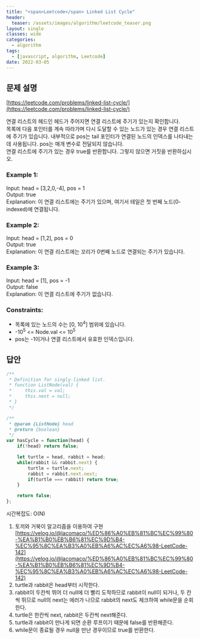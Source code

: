 ```yaml
---
title: "<span>Leetcode</span> Linked List Cycle"
header:
  teaser: /assets/images/algorithm/leetcode_teaser.png
layout: single
classes: wide
categories:
  - algorithm
tags:
  - [javascript, algorithm, Leetcode]
date: 2022-03-05
---
```


## 문제 설명
[https://leetcode.com/problems/linked-list-cycle/](https://leetcode.com/problems/linked-list-cycle/)  

연결 리스트의 헤드인 헤드가 주어지면 연결 리스트에 주기가 있는지 확인합니다.  
목록에 다음 포인터를 계속 따라가며 다시 도달할 수 있는 노드가 있는 경우 연결 리스트에 주기가 있습니다.  내부적으로 pos는 tail 포인터가 연결된 노드의 인덱스를 나타내는 데 사용됩니다. pos는 매개 변수로 전달되지 않습니다.  
연결 리스트에 주기가 있는 경우 true를 반환합니다. 그렇지 않으면 거짓을 반환하십시오.

### Example 1:
Input: head = [3,2,0,-4], pos = 1  
Output: true  
Explanation: 이 연결 리스트에는 주기가 있으며, 여기서 테일은 첫 번째 노드(0-indexed)에 연결됩니다.

### Example 2:
Input: head = [1,2], pos = 0  
Output: true  
Explanation: 이 연결 리스트에는 꼬리가 0번째 노드로 연결되는 주기가 있습니다.

### Example 3:
Input: head = [1], pos = -1  
Output: false  
Explanation: 이 연결 리스트에 주기가 없습니다.
 
### Constraints:
- 목록에 있는 노드의 수는 [0, 10<sup>4</sup>] 범위에 있습니다.
- -10<sup>5</sup> <= Node.val <= 10<sup>5</sup>
- pos는 -1이거나 연결 리스트에서 유효한 인덱스입니다.

## 답안
```javascript
/**
 * Definition for singly-linked list.
 * function ListNode(val) {
 *     this.val = val;
 *     this.next = null;
 * }
 */

/**
 * @param {ListNode} head
 * @return {boolean}
 */
var hasCycle = function(head) {
    if(!head) return false;

    let turtle = head, rabbit = head;
    while(rabbit && rabbit.next) {
        turtle = turtle.next;
        rabbit = rabbit.next.next;
        if(turtle === rabbit) return true;
    }

    return false;
};
```
시간복잡도: O(N)
1. 토끼와 거북이 알고리즘을 이용하여 구현  
[https://velog.io/@lacomaco/%ED%86%A0%EB%81%BC%EC%99%80-%EA%B1%B0%EB%B6%81%EC%9D%B4-%EC%95%8C%EA%B3%A0%EB%A6%AC%EC%A6%98-LeetCode-142](https://velog.io/@lacomaco/%ED%86%A0%EB%81%BC%EC%99%80-%EA%B1%B0%EB%B6%81%EC%9D%B4-%EC%95%8C%EA%B3%A0%EB%A6%AC%EC%A6%98-LeetCode-142)
1. turtle과 rabbit은 head부터 시작한다.
1. rabbit이 두칸씩 뛰어 더 null에 더 빨리 도착하므로 rabbit이 null이 되거나, 두 칸씩 뛰므로 null의 next는 에러가 나므로 rabbit의 next도 체크하여 while문을 순회한다.
1. turtle은 한칸씩 next, rabbit은 두칸씩 next해준다.
1. turtle과 rabbit이 만나게 되면 순환 루프이기 때문에 false를 반환해준다.
1. while문이 종료될 경우 null을 만난 경우이므로 true를 반환한다.